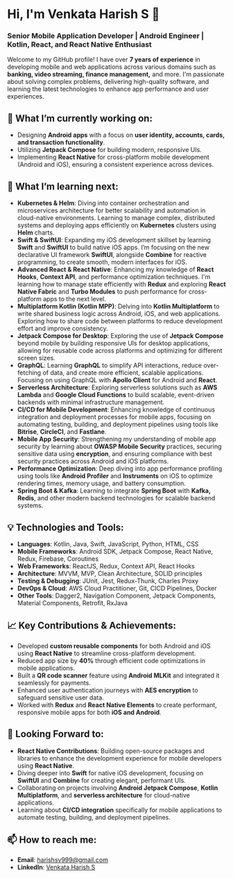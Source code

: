 # Hi, I'm Venkata Harish S 👋

### Senior Mobile Application Developer | Android Engineer | Kotlin, React, and React Native Enthusiast

Welcome to my GitHub profile! I have over **7 years of experience** in developing mobile and web applications across various domains such as **banking, video streaming, finance management,** and more. I'm passionate about solving complex problems, delivering high-quality software, and learning the latest technologies to enhance app performance and user experiences.

## 🔭 What I’m currently working on:
- Designing **Android apps** with a focus on **user identity, accounts, cards, and transaction functionality**.
- Utilizing **Jetpack Compose** for building modern, responsive UIs.
- Implementing **React Native** for cross-platform mobile development (Android and iOS), ensuring a consistent experience across devices.
  
## 🌱 What I’m learning next:
- **Kubernetes & Helm**: Diving into container orchestration and microservices architecture for better scalability and automation in cloud-native environments. Learning to manage complex, distributed systems and deploying apps efficiently on **Kubernetes** clusters using **Helm** charts.
- **Swift & SwiftUI**: Expanding my iOS development skillset by learning **Swift** and **SwiftUI** to build native iOS apps. I’m focusing on the new declarative UI framework **SwiftUI**, alongside **Combine** for reactive programming, to create smooth, modern interfaces for iOS.
- **Advanced React & React Native**: Enhancing my knowledge of **React Hooks**, **Context API**, and performance optimization techniques. I'm learning how to manage state efficiently with **Redux** and exploring **React Native Fabric** and **Turbo Modules** to push performance for cross-platform apps to the next level.
- **Multiplatform Kotlin (Kotlin MPP)**: Delving into **Kotlin Multiplatform** to write shared business logic across Android, iOS, and web applications. Exploring how to share code between platforms to reduce development effort and improve consistency.
- **Jetpack Compose for Desktop**: Exploring the use of **Jetpack Compose** beyond mobile by building responsive UIs for desktop applications, allowing for reusable code across platforms and optimizing for different screen sizes.
- **GraphQL**: Learning **GraphQL** to simplify API interactions, reduce over-fetching of data, and create more efficient, scalable applications. Focusing on using GraphQL with **Apollo Client** for Android and **React**.
- **Serverless Architecture**: Exploring serverless solutions such as **AWS Lambda** and **Google Cloud Functions** to build scalable, event-driven backends with minimal infrastructure management.
- **CI/CD for Mobile Development**: Enhancing knowledge of continuous integration and deployment processes for mobile apps, focusing on automating testing, building, and deployment pipelines using tools like **Bitrise**, **CircleCI**, and **Fastlane**.
- **Mobile App Security**: Strengthening my understanding of mobile app security by learning about **OWASP Mobile Security** practices, securing sensitive data using **encryption**, and ensuring compliance with best security practices across Android and iOS platforms.
- **Performance Optimization**: Deep diving into app performance profiling using tools like **Android Profiler** and **Instruments** on iOS to optimize rendering times, memory usage, and battery consumption.
- **Spring Boot & Kafka**: Learning to integrate **Spring Boot** with **Kafka, Redis**, and other modern backend technologies for scalable backend systems.

## 💡 Technologies and Tools:
- **Languages**: Kotlin, Java, Swift, JavaScript, Python, HTML, CSS
- **Mobile Frameworks**: Android SDK, Jetpack Compose, React Native, Redux, Firebase, Coroutines
- **Web Frameworks**: ReactJS, Redux, Context API, React Hooks
- **Architecture**: MVVM, MVP, Clean Architecture, SOLID principles
- **Testing & Debugging**: JUnit, Jest, Redux-Thunk, Charles Proxy
- **DevOps & Cloud**: AWS Cloud Practitioner, Git, CICD Pipelines, Docker
- **Other Tools**: Dagger2, Navigation Component, Jetpack Components, Material Components, Retrofit, RxJava

## 📈 Key Contributions & Achievements:
- Developed **custom reusable components** for both Android and iOS using **React Native** to streamline cross-platform development.
- Reduced app size by **40%** through efficient code optimizations in mobile applications.
- Built a **QR code scanner** feature using **Android MLKit** and integrated it seamlessly for payments.
- Enhanced user authentication journeys with **AES encryption** to safeguard sensitive user data.
- Worked with **Redux** and **React Native Elements** to create performant, responsive mobile apps for both **iOS and Android**.

## 🚀 Looking Forward to:
- **React Native Contributions**: Building open-source packages and libraries to enhance the development experience for mobile developers using **React Native**.
- Diving deeper into **Swift** for native iOS development, focusing on **SwiftUI** and **Combine** for creating elegant, performant UIs.
- Collaborating on projects involving **Android Jetpack Compose**, **Kotlin Multiplatform**, and **serverless architecture** for cloud-native applications.
- Learning about **CI/CD integration** specifically for mobile applications to automate testing, building, and deployment pipelines.

## 📫 How to reach me:
- **Email**: [harishsv999@gmail.com](mailto:harishsv999@gmail.com)
- **LinkedIn**: [Venkata Harish S](https://www.linkedin.com/in/harish-sv-768ab485)
